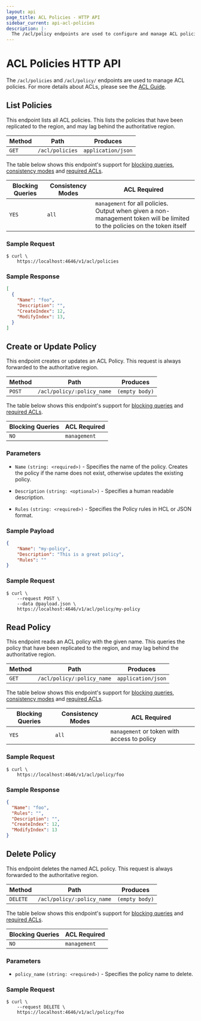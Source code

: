 ```yaml
---
layout: api
page_title: ACL Policies - HTTP API
sidebar_current: api-acl-policies
description: |-
  The /acl/policy endpoints are used to configure and manage ACL policies.
---
```


# ACL Policies HTTP API

The `/acl/policies` and `/acl/policy/` endpoints are used to manage ACL policies.
For more details about ACLs, please see the [ACL Guide](/guides/acl.html).

## List Policies

This endpoint lists all ACL policies. This lists the policies that have been replicated
to the region, and may lag behind the authoritative region.

| Method | Path                         | Produces                   |
| ------ | ---------------------------- | -------------------------- |
| `GET`  | `/acl/policies`              | `application/json`         |

The table below shows this endpoint's support for
[blocking queries](/api/index.html#blocking-queries), [consistency modes](/api/index.html#consistency-modes) and
[required ACLs](/api/index.html#acls).

| Blocking Queries | Consistency Modes | ACL Required |
| ---------------- | ----------------- | ------------ |
| `YES`            | `all`             | `management` for all policies.<br>Output when given a non-management token will be limited to the policies on the token itself |


### Sample Request

```text
$ curl \
    https://localhost:4646/v1/acl/policies
```

### Sample Response

```json
[
  {
    "Name": "foo",
    "Description": "",
    "CreateIndex": 12,
    "ModifyIndex": 13,
  }
]
```

## Create or Update Policy

This endpoint creates or updates an ACL Policy. This request is always forwarded to the
authoritative region.

| Method | Path                         | Produces                   |
| ------ | ---------------------------- | -------------------------- |
| `POST` | `/acl/policy/:policy_name`   | `(empty body)`             |

The table below shows this endpoint's support for
[blocking queries](/api/index.html#blocking-queries) and
[required ACLs](/api/index.html#acls).

| Blocking Queries | ACL Required       |
| ---------------- | ------------------ |
| `NO`             | `management`       |

### Parameters

- `Name` `(string: <required>)` - Specifies the name of the policy.
  Creates the policy if the name does not exist, otherwise updates the existing policy.

- `Description` `(string: <optional>)` - Specifies a human readable description.

- `Rules` `(string: <required>)` - Specifies the Policy rules in HCL or JSON format.

### Sample Payload

```json
{
    "Name": "my-policy",
    "Description": "This is a great policy",
    "Rules": ""
}
```

### Sample Request

```text
$ curl \
    --request POST \
    --data @payload.json \
    https://localhost:4646/v1/acl/policy/my-policy
```

## Read Policy

This endpoint reads an ACL policy with the given name. This queries the policy that have been
replicated to the region, and may lag behind the authoritative region.


| Method | Path                         | Produces                   |
| ------ | ---------------------------- | -------------------------- |
| `GET` | `/acl/policy/:policy_name`   | `application/json`         |

The table below shows this endpoint's support for
[blocking queries](/api/index.html#blocking-queries), [consistency modes](/api/index.html#consistency-modes) and
[required ACLs](/api/index.html#acls).

| Blocking Queries | Consistency Modes | ACL Required |
| ---------------- | ----------------- | ------------ |
| `YES`            | `all`             | `management` or token with access to policy |

### Sample Request

```text
$ curl \
    https://localhost:4646/v1/acl/policy/foo
```

### Sample Response

```json
{
  "Name": "foo",
  "Rules": "",
  "Description": "",
  "CreateIndex": 12,
  "ModifyIndex": 13
}
```

## Delete Policy

This endpoint deletes the named ACL policy. This request is always forwarded to the
authoritative region.

| Method   | Path                         | Produces                   |
| -------- | ---------------------------- | -------------------------- |
| `DELETE` | `/acl/policy/:policy_name`   | `(empty body)`             |

The table below shows this endpoint's support for
[blocking queries](/api/index.html#blocking-queries) and
[required ACLs](/api/index.html#acls).

| Blocking Queries | ACL Required  |
| ---------------- | ------------- |
| `NO`             | `management`  |

### Parameters

- `policy_name` `(string: <required>)` - Specifies the policy name to delete.

### Sample Request

```text
$ curl \
    --request DELETE \
    https://localhost:4646/v1/acl/policy/foo
```

